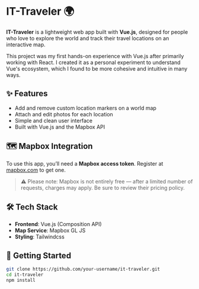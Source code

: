 # IT-Traveler 🌍

**IT-Traveler** is a lightweight web app built with **Vue.js**, designed for people who love to explore the world and track their travel locations on an interactive map.

This project was my first hands-on experience with Vue.js after primarily working with React. I created it as a personal experiment to understand Vue's ecosystem, which I found to be more cohesive and intuitive in many ways.

## ✨ Features

- Add and remove custom location markers on a world map
- Attach and edit photos for each location
- Simple and clean user interface
- Built with Vue.js and the Mapbox API

## 🗺️ Mapbox Integration

To use this app, you’ll need a **Mapbox access token**. Register at [mapbox.com](https://www.mapbox.com/) to get one.

> ⚠️ Please note: Mapbox is not entirely free — after a limited number of requests, charges may apply. Be sure to review their pricing policy.

## 🛠️ Tech Stack

- **Frontend**: Vue.js (Composition API)
- **Map Service**: Mapbox GL JS
- **Styling**: Tailwindcss

## 🚀 Getting Started

```bash
git clone https://github.com/your-username/it-traveler.git
cd it-traveler
npm install
```
